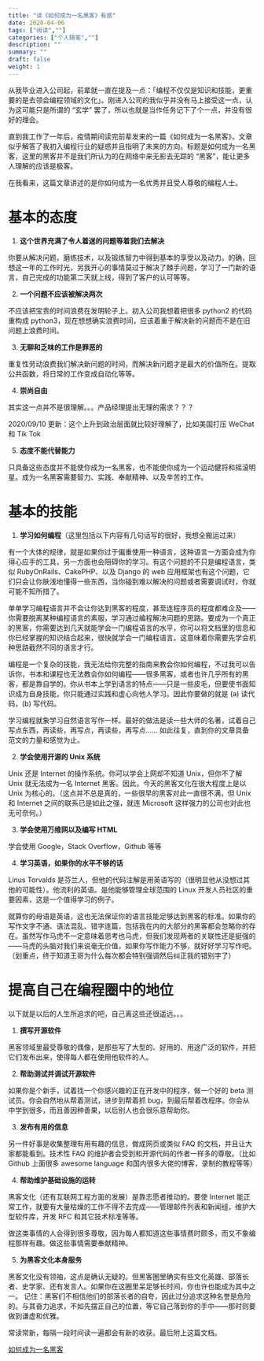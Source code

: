 ```yaml
---
title: "读《如何成为一名黑客》有感"
date: 2020-04-06
tags: ["阅读",""]
categories: ["个人随笔",""]
description: ""
summary: ""
draft: false
weight: 1
---
```


从我毕业进入公司起，前辈就一直在提及一点：「编程不仅仅是知识和技能，更重要的是去领会编程领域的文化」。刚进入公司的我似乎并没有马上接受这一点，认为这可能只是所谓的 “玄学” 罢了，所以也就是当作任务记下了个一点，并没有很好的理会。

直到我工作了一年后，疫情期间读完前辈发来的一篇《如何成为一名黑客》，文章似乎解答了我初入编程行业的疑惑并且指明了未来的方向。标题是如何成为一名黑客，这里的黑客并不是我们所认为的在网络中来无影去无踪的 “黑客”，能让更多人理解的应该是极客。

在我看来，这篇文章讲述的是你如何成为一名优秀并且受人尊敬的编程人士。

# 基本的态度

1. **这个世界充满了令人着迷的问题等着我们去解决**

  你要从解决问题，磨练技术，以及锻炼智力中得到基本的享受以及动力。的确，回想这一年的工作时光，另我开心的事情莫过于解决了棘手问题，学习了一门新的语言，自己完成的功能第二天就上线，得到了客户的认可等等。

2. **一个问题不应该被解决两次**

  不应该把宝贵的时间浪费在发明轮子上。初入公司我想着把很多 python2 的代码重构成 python3，现在想想确实浪费时间，应该着重于解决新的问题而不是在旧问题上浪费时间。

3. **无聊和乏味的工作是罪恶的**

  重复性劳动浪费我们解决新问题的时间，而解决新问题才是最大的价值所在。提取公共函数，将日常的工作变成自动化等等。

4. **崇尚自由**

  其实这一点并不是很理解。。。产品经理提出无理的需求？？？

  2020/09/10 更新：这个上升到政治层面就比较好理解了，比如美国打压 WeChat 和 Tik Tok 

5. **态度不能代替能力**

  只具备这些态度并不能使你成为一名黑客，也不能使你成为一个运动健将和摇滚明星。成为一名黑客需要智力、实践、奉献精神、以及辛苦的工作。

# 基本的技能

1. **学习如何编程**（这里包括以下内容有几句话写的很好，我想全搬运过来）

  有一个大体的规律，就是如果你过于偏重使用一种语言，这种语言一方面会成为你得心应手的工具，另一方面也会阻碍你的学习。有这个问题的不只是编程语言，类似 RubyOnRails、CakePHP、以及 Django 的 web 应用框架也有这个问题，它们只会让你肤浅地懂得一些东西，当你碰到难以解决的问题或者需要调试时，你就可能不知所措了。

  单单学习编程语言并不会让你达到黑客的程度，甚至连程序员的程度都难企及——你需要脱离某种编程语言的素服，学习通过编程解决问题的思路。要成为一个真正的黑客，你需要达到几天就能学会一门编程语言的水平，你可以将文档里的信息和你已经掌握的知识结合起来，很快就学会一门编程语言。这意味着你需要先学会机种思路截然不同的语言才行。

  编程是一个复杂的技能，我无法给你完整的指南来教会你如何编程，不过我可以告诉你，书本和课程也无法教会你如何编程——很多黑客，或者也许几乎所有的黑客，都是靠自学的。你从书本上学到语言的特点——只是一些皮毛，但要使书面知识成为自身技能，你只能通过实践和虚心向他人学习。因此你要做的就是 (a) 读代码，(b) 写代码。

  学习编程就象学习自然语言写作一样。最好的做法是读一些大师的名著，试着自己写点东西，再读些，再写点，再读些，再写点…… 如此往复，直到你的文章具备范文的力量和感觉为止。

2. **学会使用开源的 Unix 系统**

  Unix 还是 Internet 的操作系统。你可以学会上网却不知道 Unix，但你不了解 Unix 就无法成为一名 Internet 黑客。因此，今天的黑客文化在很大程度上是以 Unix 为核心的。（这点并不总是真的，一些很早的黑客对此一直很不满，但 Unix 和 Internet 之间的联系已是如此之强，就连 Microsoft 这样强力的公司也对此也无可奈何。）

3. **学会使用万维网以及编写 HTML**

  学会使用 Google，Stack Overflow，Github 等等

4. **学习英语，如果你的水平不够的话**

  Linus Torvalds 是芬兰人，但他的代码注解是用英语写的（很明显他从没想过其他的可能性）。他流利的英语。是他能够管理全球范围的 Linux 开发人员社区的重要因素，这是一个值得学习的例子。

  就算你的母语是英语，这也无法保证你的语言技能足够达到黑客的标准。如果你的写作文字不通、语法混乱、错字连篇，包括我在内的大部分的黑客都会忽略你的存在。虽然写作马虎不一定意味着思考也马虎，但我们发现两者的关联性还是挺强的——马虎的头脑对我们来说毫无价值，如果你写作能力不够，就好好学习写作吧。（划重点，终于知道王哥为什么每次都会特别强调然后纠正我的错别字了）

# 提高自己在编程圈中的地位

以下就是以后的人生所追求的吧，自己离这些还很遥远。。。

1. **撰写开源软件**

  黑客领域里最受尊敬的偶像，是那些写了大型的、好用的、用途广泛的软件，并把它们发布出来，使得每人都在使用他软件的人。

2. **帮助测试并调试开源软件**

  如果你是个新手，试着找一个你感兴趣的正在开发中的程序，做一个好的 beta 测试员。你会自然地从帮着测试，进步到帮着抓 bug，到最后帮着改程序。你会从中学到很多，而且善因种善果，以后别人也会很乐意帮助你。

3. **发布有用的信息**

  另一件好事是收集整理有用有趣的信息，做成网页或类似 FAQ 的文档，并且让大家都能看到。技术性 FAQ 的维护者会受到和开源代码的作者一样多的尊敬。（比如 Github 上面很多 awesome language 和国内很多大佬的博客，录制的教程等等）

4. **帮助维护基础设施的运转**

  黑客文化（还有互联网工程方面的发展）是靠志愿者推动的。要使 Internet 能正常工作，就要有大量枯燥的工作不得不去完成——管理邮件列表和新闻组，维护大型软件库，开发 RFC 和其它技术标准等等。

  做这类事情的人会得到很多尊敬，因为每人都知道这些事情费时颇多，而又不象编程那样有趣。做这些事情需要奉献精神。

5. **为黑客文化本身服务**

  黑客文化没有领袖，这点是确认无疑的。但黑客圈里确实有些文化英雄、部落长者、史学家、还有发言人。如果你在这圈里呆足够长时间，你也许也能成为其中之一。 记住：黑客们不相信他们的部落长者的自夸，因此过分追求这种名誉是危险的。与其奋力追求，不如先摆正自己的位置，等它自己落到你的手中——那时则要做到谦虚和优雅。

常读常新，每隔一段时间读一遍都会有新的收获。最后附上这篇文档。

[如何成为一名黑客](https://translations.readthedocs.io/en/latest/hacker_howto.html#id3)